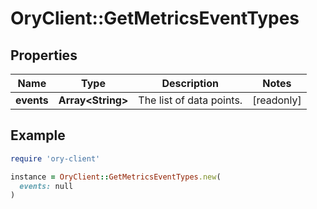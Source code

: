 # OryClient::GetMetricsEventTypes

## Properties

| Name | Type | Description | Notes |
| ---- | ---- | ----------- | ----- |
| **events** | **Array&lt;String&gt;** | The list of data points. | [readonly] |

## Example

```ruby
require 'ory-client'

instance = OryClient::GetMetricsEventTypes.new(
  events: null
)
```

